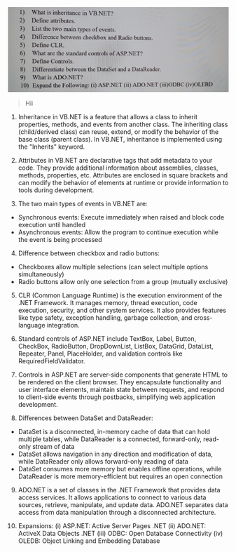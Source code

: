 ![](attachments/WhatsApp%20Image%202025-04-03%20at%2017.55.07_4817f2d3.jpg)

> Hii

1. Inheritance in VB.NET is a feature that allows a class to inherit properties, methods, and events from another class. The inheriting class (child/derived class) can reuse, extend, or modify the behavior of the base class (parent class). In VB.NET, inheritance is implemented using the "Inherits" keyword.
    
2. Attributes in VB.NET are declarative tags that add metadata to your code. They provide additional information about assemblies, classes, methods, properties, etc. Attributes are enclosed in square brackets and can modify the behavior of elements at runtime or provide information to tools during development.
    
3. The two main types of events in VB.NET are:
    

- Synchronous events: Execute immediately when raised and block code execution until handled
- Asynchronous events: Allow the program to continue execution while the event is being processed

4. Difference between checkbox and radio buttons:

- Checkboxes allow multiple selections (can select multiple options simultaneously)
- Radio buttons allow only one selection from a group (mutually exclusive)

5. CLR (Common Language Runtime) is the execution environment of the .NET Framework. It manages memory, thread execution, code execution, security, and other system services. It also provides features like type safety, exception handling, garbage collection, and cross-language integration.
    
6. Standard controls of ASP.NET include TextBox, Label, Button, CheckBox, RadioButton, DropDownList, ListBox, DataGrid, DataList, Repeater, Panel, PlaceHolder, and validation controls like RequiredFieldValidator.
    
7. Controls in ASP.NET are server-side components that generate HTML to be rendered on the client browser. They encapsulate functionality and user interface elements, maintain state between requests, and respond to client-side events through postbacks, simplifying web application development.
    
8. Differences between DataSet and DataReader:
    

- DataSet is a disconnected, in-memory cache of data that can hold multiple tables, while DataReader is a connected, forward-only, read-only stream of data
- DataSet allows navigation in any direction and modification of data, while DataReader only allows forward-only reading of data
- DataSet consumes more memory but enables offline operations, while DataReader is more memory-efficient but requires an open connection

9. ADO.NET is a set of classes in the .NET Framework that provides data access services. It allows applications to connect to various data sources, retrieve, manipulate, and update data. ADO.NET separates data access from data manipulation through a disconnected architecture.
    
10. Expansions: (i) ASP.NET: Active Server Pages .NET (ii) ADO.NET: ActiveX Data Objects .NET (iii) ODBC: Open Database Connectivity (iv) OLEDB: Object Linking and Embedding Database
